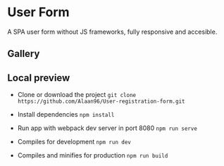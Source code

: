 # User Form

A SPA user form without JS frameworks, fully responsive and accesible.

## Gallery

## Local preview

- Clone or download the project
  `git clone https://github.com/Alaan96/User-registration-form.git`

- Install dependencies
  `npm install`

- Run app with webpack dev server in port 8080
  `npm run serve`

- Compiles for development
  `npm run dev`

- Compiles and minifies for production
  `npm run build`
  